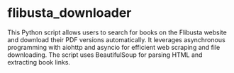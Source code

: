 # flibusta_downloader
This Python script allows users to search for books on the Flibusta website and download their PDF versions automatically. It leverages asynchronous programming with aiohttp and asyncio for efficient web scraping and file downloading. The script uses BeautifulSoup for parsing HTML and extracting book links.
